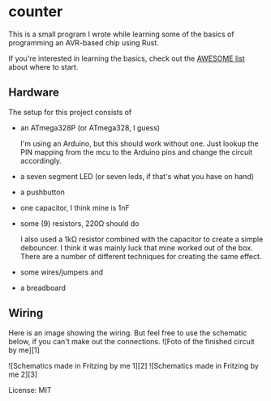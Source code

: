 # counter

This is a small program I wrote while learning some of the basics of programming an
AVR-based chip using Rust.

If you're interested in learning the basics, check out the
[AWESOME list](https://github.com/avr-rust/awesome-avr-rust) about where to start.

## Hardware

The setup for this project consists of
 - an ATmega328P (or ATmega328, I guess)

   I'm using an Arduino, but this should work without one. Just lookup the PIN mapping from the
   mcu to the Arduino pins and change the circuit accordingly.
 - a seven segment LED (or seven leds, if that's what you have on hand)
 - a pushbutton
 - one capacitor, I think mine is 1nF
 - some (9) resistors, 220Ω should do

   I also used a 1kΩ resistor combined with the capacitor to create a simple debouncer. I think
   it was mainly luck that mine worked out of the box. There are a number of different
   techniques for creating the same effect.
 - some wires/jumpers and
 - a breadboard

## Wiring

Here is an image showing the wiring. But feel free to use the schematic below, if you can't
make out the connections.
![Foto of the finished circuit by me][1]

![Schematics made in Fritzing by me 1][2]
![Schematics made in Fritzing by me 2][3]

License: MIT
